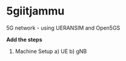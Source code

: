 # 5giitjammu
5G network - using UERANSIM and Open5GS

**Add the steps**

1. Machine Setup
    a) UE
    b) gNB
